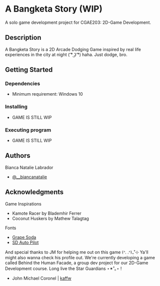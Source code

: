 # A Bangketa Story (WIP)

A solo game development project for CGAE203: 2D-Game Development.

## Description

A Bangketa Story is a 2D Arcade Dodging Game inspired by real life experiences in the city at night ( ͡° ͜ʖ ͡°) haha. Just dodge, bro.

## Getting Started

### Dependencies

* Minimum requirement: Windows 10

### Installing

* GAME IS STILL WIP

### Executing program

* GAME IS STILL WIP

## Authors

Bianca Natalie Labrador 
* [@__biancanatalie](https://www.instagram.com/__biancanatalie)

## Acknowledgments

Game Inspirations
* Kamote Racer by Blademhir Ferrer
* Coconut Huskers by Mathew Talagtag

Fonts
* [Grape Soda](https://fontenddev.com/fonts/grape-soda/)
* [SD Auto Pilot](https://www.dafont.com/sd-auto-pilot.font)

And special thanks to JM for helping me out on this game ꒰ᐢ. .ᐢ꒱₊˚⊹
Ya'll might also wanna check his profile out. We're currently developing a game called Behind the Human Facade, a group dev project for our 2D-Game Development course.
Long live the Star Guardians ⋆✴︎˚｡⋆ !
* John Michael Coronel | [kaffw](https://github.com/kaffw)
